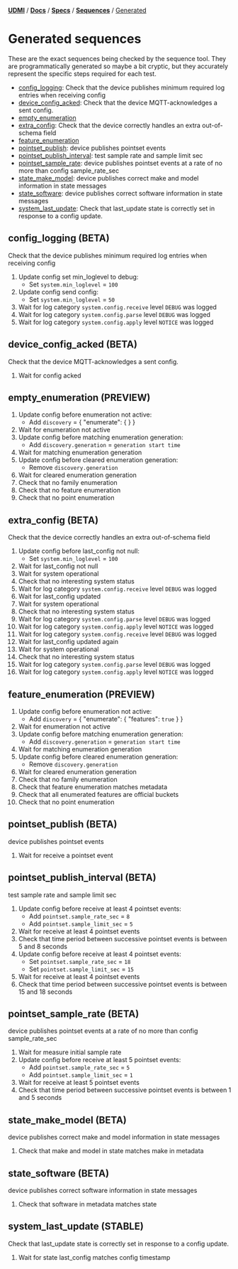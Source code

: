 [**UDMI**](../../../) / [**Docs**](../../) / [**Specs**](../) / [**Sequences**](./) / [Generated](#)

# Generated sequences

These are the exact sequences being checked by the sequence tool. They are programmatically generated
so maybe a bit cryptic, but they accurately represent the specific steps required for each test.

<!--

To regenerate the contents of this file below, first generate a message trace sequence and then run bin/gencode_seq

* Running "bin/test_sequencer target-gcp-project" will run through the complete battery of test sequences
  against the AHU-1 device to create the requisite trace files. This takes about 4 min for a complete test run.

* Then run "bin/gencode_seq" which consumes the generated trace files and creates "generated.md" (this file)
  with the output. The diff (using git, usually) should then reflect the changes against the committed version.

Some caveats:

* Flaky tests are annoying. Sometimes something goes wrong and one entire test will be borked. Easist thing
  is to just re-run the sequence tests until it's clean, but that's not always the fastest.

* The gencode part requires a complete test run to work properly, but you can run individual test runs
  as needed, e.g. "bin/sequencer sites/udmi_site/model target-gcp-project AHU-1 21632 system_last_update"
  (you will need to run an instance of pubber separately).

-->

<!-- START GENERATED, do not edit anything after this line! -->
* [config_logging](#config_logging): Check that the device publishes minimum required log entries when receiving config
* [device_config_acked](#device_config_acked): Check that the device MQTT-acknowledges a sent config.
* [empty_enumeration](#empty_enumeration)
* [extra_config](#extra_config): Check that the device correctly handles an extra out-of-schema field
* [feature_enumeration](#feature_enumeration)
* [pointset_publish](#pointset_publish): device publishes pointset events
* [pointset_publish_interval](#pointset_publish_interval): test sample rate and sample limit sec
* [pointset_sample_rate](#pointset_sample_rate): device publishes pointset events at a rate of no more than config sample_rate_sec
* [state_make_model](#state_make_model): device publishes correct make and model information in state messages
* [state_software](#state_software): device publishes correct software information in state messages
* [system_last_update](#system_last_update): Check that last_update state is correctly set in response to a config update.

## config_logging (BETA)

Check that the device publishes minimum required log entries when receiving config

1. Update config set min_loglevel to debug:
    * Set `system.min_loglevel` = `100`
1. Update config send config:
    * Set `system.min_loglevel` = `50`
1. Wait for log category `system.config.receive` level `DEBUG` was logged
1. Wait for log category `system.config.parse` level `DEBUG` was logged
1. Wait for log category `system.config.apply` level `NOTICE` was logged

## device_config_acked (BETA)

Check that the device MQTT-acknowledges a sent config.

1. Wait for config acked

## empty_enumeration (PREVIEW)

1. Update config before enumeration not active:
    * Add `discovery` = { "enumerate": {  } }
1. Wait for enumeration not active
1. Update config before matching enumeration generation:
    * Add `discovery.generation` = `generation start time`
1. Wait for matching enumeration generation
1. Update config before cleared enumeration generation:
    * Remove `discovery.generation`
1. Wait for cleared enumeration generation
1. Check that no family enumeration
1. Check that no feature enumeration
1. Check that no point enumeration

## extra_config (BETA)

Check that the device correctly handles an extra out-of-schema field

1. Update config before last_config not null:
    * Set `system.min_loglevel` = `100`
1. Wait for last_config not null
1. Wait for system operational
1. Check that no interesting system status
1. Wait for log category `system.config.receive` level `DEBUG` was logged
1. Wait for last_config updated
1. Wait for system operational
1. Check that no interesting system status
1. Wait for log category `system.config.parse` level `DEBUG` was logged
1. Wait for log category `system.config.apply` level `NOTICE` was logged
1. Wait for log category `system.config.receive` level `DEBUG` was logged
1. Wait for last_config updated again
1. Wait for system operational
1. Check that no interesting system status
1. Wait for log category `system.config.parse` level `DEBUG` was logged
1. Wait for log category `system.config.apply` level `NOTICE` was logged

## feature_enumeration (PREVIEW)

1. Update config before enumeration not active:
    * Add `discovery` = { "enumerate": { "features": `true` } }
1. Wait for enumeration not active
1. Update config before matching enumeration generation:
    * Add `discovery.generation` = `generation start time`
1. Wait for matching enumeration generation
1. Update config before cleared enumeration generation:
    * Remove `discovery.generation`
1. Wait for cleared enumeration generation
1. Check that no family enumeration
1. Check that feature enumeration matches metadata
1. Check that all enumerated features are official buckets
1. Check that no point enumeration

## pointset_publish (BETA)

device publishes pointset events

1. Wait for receive a pointset event

## pointset_publish_interval (BETA)

test sample rate and sample limit sec

1. Update config before receive at least 4 pointset events:
    * Add `pointset.sample_rate_sec` = `8`
    * Add `pointset.sample_limit_sec` = `5`
1. Wait for receive at least 4 pointset events
1. Check that time period between successive pointset events is between 5 and 8 seconds
1. Update config before receive at least 4 pointset events:
    * Set `pointset.sample_rate_sec` = `18`
    * Set `pointset.sample_limit_sec` = `15`
1. Wait for receive at least 4 pointset events
1. Check that time period between successive pointset events is between 15 and 18 seconds

## pointset_sample_rate (BETA)

device publishes pointset events at a rate of no more than config sample_rate_sec

1. Wait for measure initial sample rate
1. Update config before receive at least 5 pointset events:
    * Add `pointset.sample_rate_sec` = `5`
    * Add `pointset.sample_limit_sec` = `1`
1. Wait for receive at least 5 pointset events
1. Check that time period between successive pointset events is between 1 and 5 seconds

## state_make_model (BETA)

device publishes correct make and model information in state messages

1. Check that make and model in state matches make in metadata

## state_software (BETA)

device publishes correct software information in state messages

1. Check that software in metadata matches state

## system_last_update (STABLE)

Check that last_update state is correctly set in response to a config update.

1. Wait for state last_config matches config timestamp
